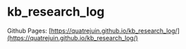 # kb_research_log

Github Pages:  [https://quatrejuin.github.io/kb_research_log/](https://quatrejuin.github.io/kb_research_log/)
